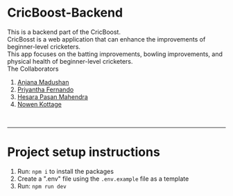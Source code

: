 # CricBoost-Backend
This is a backend part of the CricBoost.<br> 
CricBosst is a web application that can enhance the improvements of beginner-level cricketers.<br>
This app focuses on the batting improvements, bowling improvements, and physical health of beginner-level cricketers.<br>
The Collaborators
1. [Anjana Madushan](https://github.com/anjana-madushan)
2. [Priyantha Fernando](https://github.com/Priyantha-IT21021534)
3. [Hesara Pasan Mahendra](https://github.com/IT21128622)
4. [Nowen Kottage](https://github.com/KOTTAGENVH)

 <br />
 <hr>

# Project setup instructions
1. Run: ``` npm i ``` to install the packages
2. Create a ".env" file using the ``` .env.example ``` file as a template
3. Run: ``` npm run dev ```
